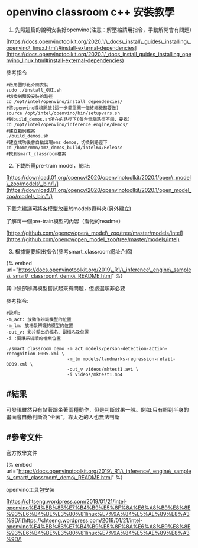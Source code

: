 # openvino classroom c++ 安裝教學

1. 先照這篇的說明安裝好openvino\(注意：解壓縮請用指令，手動解開會有問題\)

[https://docs.openvinotoolkit.org/2020.1/\_docs\_install\_guides\_installing\_openvino\_linux.html\#install-external-dependencies](https://docs.openvinotoolkit.org/2020.1/_docs_install_guides_installing_openvino_linux.html#install-external-dependencies)

參考指令

```text
#啟用圖形化介面安裝
sudo ./install_GUI.sh
#切換到預設安裝的路徑
cd /opt/intel/openvino/install_dependencies/
#將openvino環境開啟(這一步美重開一個終端機都要做)
source /opt/intel/openvino/bin/setupvars.sh
#到build_demos.sh所在的路徑下(每台電腦路徑不同，要找)
cd /opt/intel/openvino/inference_engine/demos/
#建立範例檔案
./build_demos.sh
#建立成功後會自動出現omz_demos，切換到路徑下
cd /home/mmn/omz_demos_build/intel64/Release
#找到smart_classroom檔案
```

2.  下載所需pre-train model，網址:

[https://download.01.org/opencv/2020/openvinotoolkit/2020.1/open\_model\_zoo/models\_bin/1/](https://download.01.org/opencv/2020/openvinotoolkit/2020.1/open_model_zoo/models_bin/1/)

下載完建議可將各模型放置於models資料夾\(另外建立\)

了解每一個pre-train模型的內容（看他的readme）

[https://github.com/opencv/open\_model\_zoo/tree/master/models/intel](https://github.com/opencv/open_model_zoo/tree/master/models/intel)

3. 根據需要組出指令\(參考smart\_classroom網址介紹\)

{% embed url="https://docs.openvinotoolkit.org/2019\_R1/\_inference\_engine\_samples\_smart\_classroom\_demo\_README.html" %}

其中臉部辨識模型嘗試起來有問題，但該選項非必要

參考指令:

```text
#說明:
-m_act: 放動作辨識模型的位置
-m_lm: 放場景辨識的模型的位置
-out_v: 影片輸出的檔名、副檔名及位置
-i :要讓系統讀的檔案位置
```

```text
./smart_classroom_demo -m_act models/person-detection-action-recognition-0005.xml \
                       -m_lm models/landmarks-regression-retail-0009.xml \
                       -out_v videos/mktest1.avi \
                       -i videos/mktest1.mp4 
```

## \#結果

可發現雖然只有站著跟坐著兩種動作，但是判斷效果一般。例如:只有照到半身的畫面會自動判斷為"坐著"，靠太近的人也無法判斷



## \#參考文件

官方教學文件

{% embed url="https://docs.openvinotoolkit.org/2019\_R1/\_inference\_engine\_samples\_smart\_classroom\_demo\_README.html" %}

openvino工具包安裝

[https://chtseng.wordpress.com/2019/01/21/intel-openvino%E4%BB%8B%E7%B4%B9%E5%8F%8A%E6%A8%B9%E8%8E%93%E6%B4%BE%E3%80%81linux%E7%9A%84%E5%AE%89%E8%A3%9D/](https://chtseng.wordpress.com/2019/01/21/intel-openvino%E4%BB%8B%E7%B4%B9%E5%8F%8A%E6%A8%B9%E8%8E%93%E6%B4%BE%E3%80%81linux%E7%9A%84%E5%AE%89%E8%A3%9D/)

